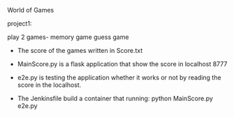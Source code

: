 World of Games

project1:

play 2 games-
memory game
guess game

- The score of the games written in Score.txt
- MainScore.py is a flask application that show the score in localhost 8777
- e2e.py is testing the application whether it works or not by reading the score in the localhost.

- The Jenkinsfile build a container that running:
	python 
	MainScore.py
	e2e.py

